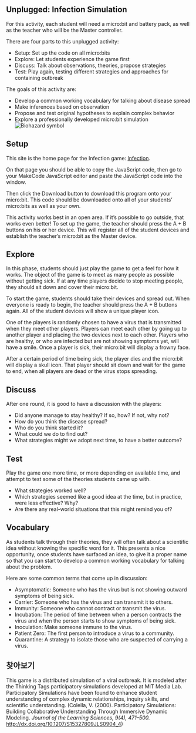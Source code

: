 ## Unplugged: Infection Simulation

For this activity, each student will need a micro:bit and battery pack, as well as the teacher who will be the Master controller.

There are four parts to this unplugged activity:

* Setup: Set up the code on all micro:bits
* Explore: Let students experience the game first
* Discuss: Talk about observations, theories, propose strategies
* Test: Play again, testing different strategies and approaches for containing outbreak

The goals of this activity are:

* Develop a common working vocabulary for talking about disease spread
* Make inferences based on observation
* Propose and test original hypotheses to explain complex behavior
* Explore a professionally developed micro:bit simulation   ![Biohazard symbol](/static/courses/csintro/radio/biohazard.png)

## Setup

This site is the home page for the Infection game: [Infection](/projects/infection).

On that page you should be able to copy the JavaScript code, then go to your MakeCode JavaScript editor and paste the JavaScript code into the window.

Then click the Download button to download this program onto your micro:bit. This code should be downloaded onto all of your students’ micro:bits as well as your own.

This activity works best in an open area. If it’s possible to go outside, that works even better! To set up the game, the teacher should press the A + B buttons on his or her device. This will register all of the student devices and establish the teacher’s micro:bit as the Master device.

## Explore

In this phase, students should just play the game to get a feel for how it works. The object of the game is to meet as many people as possible without getting sick. If at any time players decide to stop meeting people, they should sit down and cover their micro:bit.

To start the game, students should take their devices and spread out. When everyone is ready to begin, the teacher should press the A + B buttons again. All of the student devices will show a unique player icon.

One of the players is randomly chosen to have a virus that is transmitted when they meet other players. Players can meet each other by going up to another player and placing the two devices next to each other. Players who are healthy, or who are infected but are not showing symptoms yet, will have a smile. Once a player is sick, their micro:bit will display a frowny face.

After a certain period of time being sick, the player dies and the micro:bit will display a skull icon. That player should sit down and wait for the game to end, when all players are dead or the virus stops spreading.

## Discuss

After one round, it is good to have a discussion with the players:

* Did anyone manage to stay healthy? If so, how? If not, why not?
* How do you think the disease spread?
* Who do you think started it?
* What could we do to find out?
* What strategies might we adopt next time, to have a better outcome?

## Test

Play the game one more time, or more depending on available time, and attempt to test some of the theories students came up with.

* What strategies worked well? 
* Which strategies seemed like a good idea at the time, but in practice, were less effective? Why? 
* Are there any real-world situations that this might remind you of?  

## Vocabulary

As students talk through their theories, they will often talk about a scientific idea without knowing the specific word for it. This presents a nice opportunity, once students have surfaced an idea, to give it a proper name so that you can start to develop a common working vocabulary for talking about the problem.

Here are some common terms that come up in discussion:

* Asymptomatic: Someone who has the virus but is not showing outward symptoms of being sick.
* Carrier: Someone who has the virus and can transmit it to others.
* Immunity: Someone who cannot contract or transmit the virus.
* Incubation: The period of time between when a person contracts the virus and when the person starts to show symptoms of being sick.
* Inoculation: Make someone immune to the virus.
* Patient Zero: The first person to introduce a virus to a community.
* Quarantine: A strategy to isolate those who are suspected of carrying a virus.

## 찾아보기

This game is a distributed simulation of a viral outbreak. It is modeled after the Thinking Tags participatory simulations developed at MIT Media Lab. Participatory Simulations have been found to enhance student understanding of complex dynamic relationships, inquiry skills, and scientific understanding. (Colella, V. (2000). Participatory Simulations: Building Collaborative Understanding Through Immersive Dynamic Modeling. *Journal of the Learning Sciences, 9(4), 471–500.* http://dx.doi.org/10.1207/S15327809JLS0904_4)